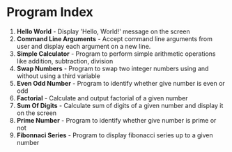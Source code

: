 # Program Index

1. **Hello World** - Display 'Hello, World!' message on the screen
1. **Command Line Arguments** - Accept command line arguments from user and display each argument on a new line.
1. **Simple Calculator** - Program to perform simple arithmetic operations like addition, subtraction, division
1. **Swap Numbers** - Program to swap two integer numbers using and without using a third variable
1. **Even Odd Number** - Program to identify whether give number is even or odd
1. **Factorial** - Calculate and output factorial of a given number
1. **Sum Of Digits** - Calculate sum of digits of a given number and display it on the screen
1. **Prime Number** - Program to identify whether give number is prime or not
1. **Fibonnaci Series** - Program to display fibonacci series up to a given number
